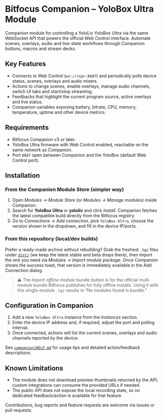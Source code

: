 # Bitfocus Companion – YoloBox Ultra Module

Companion module for controlling a YoloLiv YoloBox Ultra via the same WebSocket API that powers the official _Web Control_ interface. Automate scenes, overlays, audio and live-state workflows through Companion buttons, macros and stream decks.

## Key Features

- Connects to Web Control (`ws://<ip>:8887`) and periodically polls device status, scenes, overlays and audio mixers.
- Actions to change scenes, enable overlays, manage audio channels, switch UI tabs and start/stop streaming.
- Feedbacks that highlight the current program source, active overlays and live status.
- Companion variables exposing battery, bitrate, CPU, memory, temperature, uptime and other device metrics.

## Requirements

- Bitfocus Companion v3 or later.
- YoloBox Ultra firmware with Web Control enabled, reachable on the same network as Companion.
- Port `8887` open between Companion and the YoloBox (default Web Control port).


## Installation

### From the Companion Module Store (simpler way)

1. Open _Modules → Module Store_ (or _Modules → Manage modules_) inside Companion.
2. Search for **YoloBox Ultra** or **yololiv** and click _Install_. Companion fetches the latest compatible build directly from the Bitfocus registry.
3. Go to _Connections → Add connection_, pick `YoloBox Ultra`, choose the version shown in the dropdown, and fill in the device IP/ports.

### From this repository (local/dev builds)

Prefer a ready-made archive without rebuilding? Grab the freshest `.tgz` files under [`dist/`](dist/) (we keep the latest stable and beta drops there), then import the one you need via _Modules → Import module package_. Once Companion shows the success toast, that version is immediately available in the Add Connection dialog.

> ⚠️ The _Import offline module bundle_ button is for the official multi-module bundle Bitfocus publishes for fully offline installs. Using it with this single-module `.tgz` results in “No modules found in bundle.”

## Configuration in Companion

1. Add a new `YoloBox Ultra` instance from the _Instances_ section.
2. Enter the device IP address and, if required, adjust the port and polling interval.
3. Once connected, actions will list the current scenes, overlays and audio channels reported by the device.

See [`companion/HELP.md`](companion/HELP.md) for usage tips and detailed action/feedback descriptions.

## Known Limitations

- The module does not download preview thumbnails returned by the API; custom integrations can consume the provided URLs if needed.
- The public API does not expose the local recording state, so no dedicated feedback/action is available for that feature.

Contributions, bug reports and feature requests are welcome via issues or pull requests.
